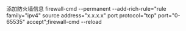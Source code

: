 添加防火墙信息
firewall-cmd --permanent --add-rich-rule="rule family="ipv4" source address="x.x.x.x" port protocol="tcp" port="0-65535" accept";firewall-cmd --reload
